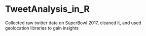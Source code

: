 # TweetAnalysis_in_R
Collected raw twitter data on SuperBowl 2017, cleaned it, and used geolocation libraries to gain insights

